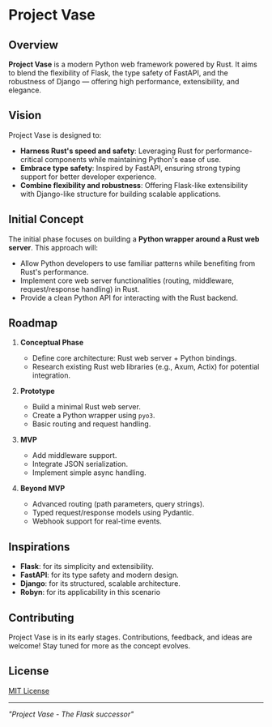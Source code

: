 # Project Vase

## Overview
**Project Vase** is a modern Python web framework powered by Rust. It aims to blend the flexibility of Flask, the type safety of FastAPI, and the robustness of Django — offering high performance, extensibility, and elegance.

## Vision
Project Vase is designed to:
- **Harness Rust's speed and safety**: Leveraging Rust for performance-critical components while maintaining Python's ease of use.
- **Embrace type safety**: Inspired by FastAPI, ensuring strong typing support for better developer experience.
- **Combine flexibility and robustness**: Offering Flask-like extensibility with Django-like structure for building scalable applications.

## Initial Concept
The initial phase focuses on building a **Python wrapper around a Rust web server**. This approach will:
- Allow Python developers to use familiar patterns while benefiting from Rust's performance.
- Implement core web server functionalities (routing, middleware, request/response handling) in Rust.
- Provide a clean Python API for interacting with the Rust backend.

## Roadmap
1. **Conceptual Phase**
   - Define core architecture: Rust web server + Python bindings.
   - Research existing Rust web libraries (e.g., Axum, Actix) for potential integration.

2. **Prototype**
   - Build a minimal Rust web server.
   - Create a Python wrapper using `pyo3`.
   - Basic routing and request handling.

3. **MVP**
   - Add middleware support.
   - Integrate JSON serialization.
   - Implement simple async handling.

4. **Beyond MVP**
   - Advanced routing (path parameters, query strings).
   - Typed request/response models using Pydantic.
   - Webhook support for real-time events.

## Inspirations
- **Flask**: for its simplicity and extensibility.
- **FastAPI**: for its type safety and modern design.
- **Django**: for its structured, scalable architecture.
- **Robyn**: for its applicability in this scenario

## Contributing
Project Vase is in its early stages. Contributions, feedback, and ideas are welcome! Stay tuned for more as the concept evolves.

## License
[MIT License](LICENSE)

---

*"Project Vase - The Flask successor"*


